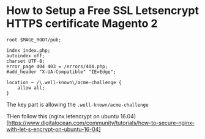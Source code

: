 # How to Setup a Free SSL Letsencrypt HTTPS certificate Magento 2

    root $MAGE_ROOT/pub;

    index index.php;
    autoindex off;
    charset UTF-8;
    error_page 404 403 = /errors/404.php;
    #add_header "X-UA-Compatible" "IE=Edge";

    location ~ /\.well-known\/acme-challenge {
        allow all;
    }

The key part is allowing the `.well-known/acme-challenge`

THen follow this (nginx letencrypt on ubuntu 16.04)[https://www.digitalocean.com/community/tutorials/how-to-secure-nginx-with-let-s-encrypt-on-ubuntu-16-04]
